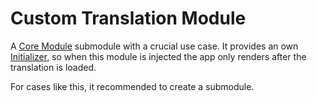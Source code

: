 # Custom Translation Module

A [Core Module](../../core) submodule with a crucial use case. 
It provides an own [Initializer](./custom-translation.initializer.ts), so when this module is injected the app only renders after the translation is loaded.

For cases like this, it recommended to create a submodule.